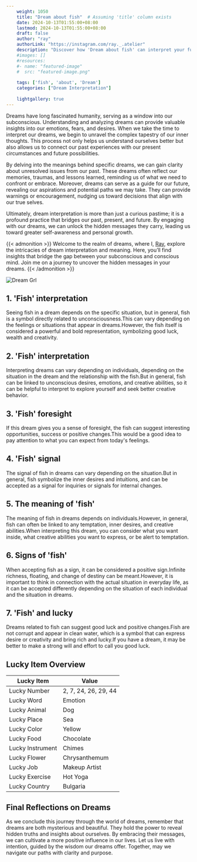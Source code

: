 ```yaml
---
    weight: 1050
    title: "Dream about fish"  # Assuming 'title' column exists
    date: 2024-10-13T01:55:00+08:00
    lastmod: 2024-10-13T01:55:00+08:00
    draft: false
    author: "ray"
    authorLink: "https://instagram.com/ray._.atelier"
    description: "Discover how 'Dream about fish' can interpret your future and uncover its significant meanings in your life."
    #images: []
    #resources:
    #- name: "featured-image"
    #  src: "featured-image.png"
    
    tags: ['fish', 'about', 'Dream']
    categories: ["Dream Interpretation"]
    
    lightgallery: true
---
```

    
Dreams have long fascinated humanity, serving as a window into our subconscious. Understanding and analyzing dreams can provide valuable insights into our emotions, fears, and desires. When we take the time to interpret our dreams, we begin to unravel the complex tapestry of our inner thoughts. This process not only helps us understand ourselves better but also allows us to connect our past experiences with our present circumstances and future possibilities.

By delving into the meanings behind specific dreams, we can gain clarity about unresolved issues from our past. These dreams often reflect our memories, traumas, and lessons learned, reminding us of what we need to confront or embrace. Moreover, dreams can serve as a guide for our future, revealing our aspirations and potential paths we may take. They can provide warnings or encouragement, nudging us toward decisions that align with our true selves.

Ultimately, dream interpretation is more than just a curious pastime; it is a profound practice that bridges our past, present, and future. By engaging with our dreams, we can unlock the hidden messages they carry, leading us toward greater self-awareness and personal growth.

{{< admonition >}}
Welcome to the realm of dreams, where I, [Ray](https://instagram.com/ray._.atelier), explore the intricacies of dream interpretation and meaning. Here, you’ll find insights that bridge the gap between your subconscious and conscious mind. Join me on a journey to uncover the hidden messages in your dreams.
{{< /admonition >}}

![Dream Grl](https://cdn.pixabay.com/photo/2017/11/02/03/35/gothic-2910057_1280.jpg "Dream Grl")

## 1. 'Fish' interpretation
Seeing fish in a dream depends on the specific situation, but in general, fish is a symbol directly related to unconsciousness.This can vary depending on the feelings or situations that appear in dreams.However, the fish itself is considered a powerful and bold representation, symbolizing good luck, wealth and creativity.

## 2. 'Fish' interpretation
Interpreting dreams can vary depending on individuals, depending on the situation in the dream and the relationship with the fish.But in general, fish can be linked to unconscious desires, emotions, and creative abilities, so it can be helpful to interpret to explore yourself and seek better creative behavior.

## 3. 'Fish' foresight
If this dream gives you a sense of foresight, the fish can suggest interesting opportunities, success or positive changes.This would be a good idea to pay attention to what you can expect from today's feelings.

## 4. 'Fish' signal
The signal of fish in dreams can vary depending on the situation.But in general, fish symbolize the inner desires and intuitions, and can be accepted as a signal for inquiries or signals for internal changes.

## 5. The meaning of 'fish'
The meaning of fish in dreams depends on individuals.However, in general, fish can often be linked to any temptation, inner desires, and creative abilities.When interpreting this dream, you can consider what you want inside, what creative abilities you want to express, or be alert to temptation.

## 6. Signs of 'fish'
When accepting fish as a sign, it can be considered a positive sign.Infinite richness, floating, and change of destiny can be meant.However, it is important to think in connection with the actual situation in everyday life, as it can be accepted differently depending on the situation of each individual and the situation in dreams.

## 7. 'Fish' and lucky
Dreams related to fish can suggest good luck and positive changes.Fish are not corrupt and appear in clean water, which is a symbol that can express desire or creativity and bring rich and lucky.If you have a dream, it may be better to make a strong will and effort to call you good luck.

## Lucky Item Overview
| Lucky Item          | Value              |
|---------------|--------------------|
| Lucky Number        | 2, 7, 24, 26, 29, 44  |
| Lucky Word          | Emotion |
| Lucky Animal        | Dog |
| Lucky Place         | Sea     |
| Lucky Color         | Yellow     |
| Lucky Food          | Chocolate      |
| Lucky Instrument    | Chimes |
| Lucky Flower        | Chrysanthemum    |
| Lucky Job           | Makeup Artist       |
| Lucky Exercise      | Hot Yoga  |
| Lucky Country       | Bulgaria    |


##  Final Reflections on Dreams

As we conclude this journey through the world of dreams, remember that dreams are both mysterious and beautiful. They hold the power to reveal hidden truths and insights about ourselves. By embracing their messages, we can cultivate a more positive influence in our lives. Let us live with intention, guided by the wisdom our dreams offer. Together, may we navigate our paths with clarity and purpose.
